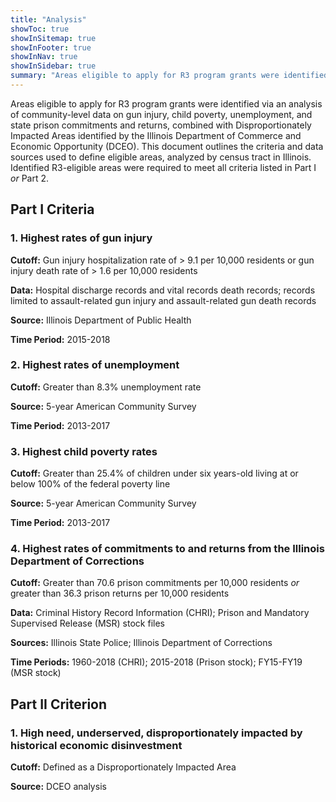 ```yaml
---
title: "Analysis"
showToc: true
showInSitemap: true
showInFooter: true
showInNav: true
showInSidebar: true
summary: "Areas eligible to apply for R3 program grants were identified via an analysis of community-level data on gun injury, child poverty, unemployment, and state prison commitments and returns, combined with Disproportionately Impacted Areas identified by the Illinois Department of Commerce and Economic Opportunity (DCEO)."
---
```


<QuickNav></QuickNav>

Areas eligible to apply for R3 program grants were identified via an analysis of community-level data on gun injury, child poverty, unemployment, and state prison commitments and returns, combined with Disproportionately Impacted Areas identified by the Illinois Department of Commerce and Economic Opportunity (DCEO). This document outlines the criteria and data sources used to define eligible areas, analyzed by census tract in Illinois. Identified R3-eligible areas were required to meet all criteria listed in Part I _or_ Part 2.

## Part I Criteria

<div class="ml-3">

### 1. Highest rates of gun injury

**Cutoff:** Gun injury hospitalization rate of > 9.1 per 10,000 residents or gun injury death rate of > 1.6 per 10,000 residents

**Data:** Hospital discharge records and vital records death records; records limited to assault-related gun injury and assault-related gun death records

**Source:** Illinois Department of Public Health

**Time Period:** 2015-2018

### 2. Highest rates of unemployment

**Cutoff:** Greater than 8.3% unemployment rate

**Source:** 5-year American Community Survey

**Time Period:** 2013-2017

### 3. Highest child poverty rates

**Cutoff:** Greater than 25.4% of children under six years-old living at or below 100% of the federal poverty line

**Source:** 5-year American Community Survey

**Time Period:** 2013-2017

### 4. Highest rates of commitments to and returns from the Illinois Department of Corrections

**Cutoff:** Greater than 70.6 prison commitments per 10,000 residents _or_ greater than 36.3 prison returns per 10,000 residents

**Data:** Criminal History Record Information (CHRI); Prison and Mandatory Supervised Release (MSR) stock files

**Sources:** Illinois State Police; Illinois Department of Corrections

**Time Periods:** 1960-2018 (CHRI); 2015-2018 (Prison stock); FY15-FY19 (MSR stock)

</div>

## Part II Criterion

<div class="ml-3">

### 1. High need, underserved, disproportionately impacted by historical economic disinvestment

**Cutoff:** Defined as a Disproportionately Impacted Area

**Source:** DCEO analysis

</div>
